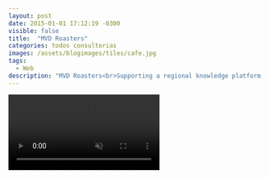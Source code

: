 ```yaml
---
layout: post
date: 2015-01-01 17:12:19 -0300
visible: false
title:  "MVD Roasters"
categories: todos consultorias
images: /assets/blogimages/tiles/cafe.jpg
tags:
  - Web
description: "MVD Roasters<br>Supporting a regional knowledge platform for cannabis policy by designing its identity, brand system, and digital communication strategy."
---
```

<video autobuffer autoPlay loop muted><source src="/assets/blogimages/cafe-1.mp4" type="video/mp4" /></video>